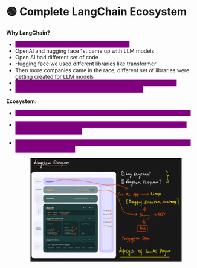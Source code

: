 # 🟢 Complete LangChain Ecosystem

**Why LangChain?**

* <mark style="color:purple;background-color:purple;">**Most common framework for building GenAI**</mark>
* OpenAI and hugging face 1st came up with LLM models
* Open AI had different set of code
* Hugging face we used different libraries like transformer
* Then more companies came in the race, different set of libraries were getting created for LLM models
* <mark style="color:purple;background-color:purple;">**LangChain created common framework to develop GenAI apps**</mark>
* <mark style="color:purple;background-color:purple;">**All the modules inside LangChain are opensource**</mark>

**Ecosystem:**

* <mark style="color:purple;background-color:purple;">**LangSmith is used for LLMOps ⇒ Debugging, Evaluation, Monitoring**</mark>
* <mark style="color:purple;background-color:purple;">**LangServe: For createing chain as REST API ⇒ Can be deployed on AWS, HuggingFace space**</mark>
*   <mark style="color:purple;background-color:purple;">**LangChain community: We have models from different providers, so to access it we use this**</mark>

    <figure><img src=".gitbook/assets/{5D7CC5D2-03D1-4095-BC87-FC2764959698}.png" alt=""><figcaption></figcaption></figure>

